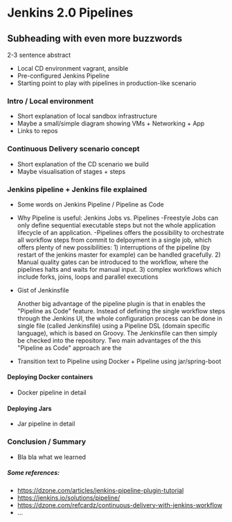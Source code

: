 # Jenkins 2.0 Pipelines 
## Subheading with even more buzzwords
 
2-3 sentence abstract
* Local CD environment vagrant, ansible
* Pre-configured Jenkins Pipeline
* Starting point to play with pipelines in production-like scenario

### Intro / Local environment
* Short explanation of local sandbox infrastructure
* Maybe a small/simple diagram showing VMs + Networking + App
* Links to repos 

### Continuous Delivery scenario concept 
* Short explanation of the CD scenario we build
* Maybe visualisation of stages + steps 

### Jenkins pipeline + Jenkins file explained
* Some words on Jenkins Pipeline / Pipeline as Code

- Why Pipeline is useful: Jenkins Jobs vs. Pipelines
    -Freestyle Jobs can only define sequential executable steps but not the whole application lifecycle of an application.
    -Pipelines offers the possibility to orchestrate all workflow steps from commit to delpoyment in a single job, which
     offers plenty of new possibilities:
        1) interruptions of the pipeline (by restart of the jenkins master for example) can be handled gracefully.
        2) Manual quality gates can be introduced to the workflow, where the pipelines halts and waits for manual input.
        3) complex workflows which include forks, joins, loops and parallel executions

* Gist of Jenkinsfile

    Another big advantage of the pipeline plugin is that in enables the "Pipeline as Code" feature. Instead of defining the
    single workflow steps through the Jenkins UI, the whole configuration process can be done in single file (called Jenkinsfile)
    using a Pipeline DSL (domain specific language), which is based on Groovy. The Jenkinsfile can then simply be checked
    into the repository. Two main advantages of the this "Pipeline as Code" approach are the

* Transition text to Pipeline using Docker + Pipeline using jar/spring-boot





#### Deploying Docker containers
* Docker pipeline in detail

#### Deploying Jars
* Jar pipeline in detail 

### Conclusion / Summary
* Bla bla what we learned 



##### Some references:
* https://dzone.com/articles/jenkins-pipeline-plugin-tutorial
* https://jenkins.io/solutions/pipeline/
* https://dzone.com/refcardz/continuous-delivery-with-jenkins-workflow
* ...